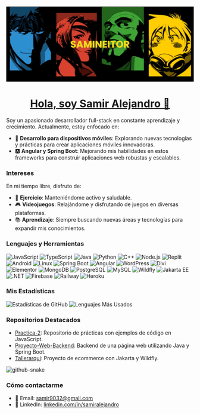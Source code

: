 ![Banner](https://github.com/samiralejandro/samiralejandro/blob/main/banner.png)

<div align="center">
  <h1>
    <a href="https://github.com/samiralejandro/samiralejandro">
      <span class="typewriter">Hola, soy Samir Alejandro 👋</span>
    </a>
  </h1>
</div>


Soy un apasionado desarrollador full-stack en constante aprendizaje y crecimiento. Actualmente, estoy enfocado en:

- 📱 **Desarrollo para dispositivos móviles**: Explorando nuevas tecnologías y prácticas para crear aplicaciones móviles innovadoras.
- 🅰️ **Angular y Spring Boot**: Mejorando mis habilidades en estos frameworks para construir aplicaciones web robustas y escalables.

### Intereses

En mi tiempo libre, disfruto de:

- 💪 **Ejercicio**: Manteniéndome activo y saludable.
- 🎮 **Videojuegos**: Relajándome y disfrutando de juegos en diversas plataformas.
- 📚 **Aprendizaje**: Siempre buscando nuevas áreas y tecnologías para expandir mis conocimientos.


### Lenguajes y Herramientas

![JavaScript](https://img.shields.io/badge/JavaScript-323330?style=for-the-badge&logo=javascript&logoColor=F7DF1E)
![TypeScript](https://img.shields.io/badge/TypeScript-3178C6?style=for-the-badge&logo=typescript&logoColor=white)
![Java](https://img.shields.io/badge/Java-ED8B00?style=for-the-badge&logo=java&logoColor=white)
![Python](https://img.shields.io/badge/Python-3776AB?style=for-the-badge&logo=python&logoColor=white)
![C++](https://img.shields.io/badge/C++-00599C?style=for-the-badge&logo=cplusplus&logoColor=white)
![Node.js](https://img.shields.io/badge/Node.js-339933?style=for-the-badge&logo=nodedotjs&logoColor=white)
![Replit](https://img.shields.io/badge/Replit-667881?style=for-the-badge&logo=replit&logoColor=white)
![Android](https://img.shields.io/badge/Android-3DDC84?style=for-the-badge&logo=android&logoColor=white)
![Linux](https://img.shields.io/badge/Linux-FCC624?style=for-the-badge&logo=linux&logoColor=black)
![Spring Boot](https://img.shields.io/badge/Spring%20Boot-6DB33F?style=for-the-badge&logo=spring-boot&logoColor=white)
![Angular](https://img.shields.io/badge/Angular-DD0031?style=for-the-badge&logo=angular&logoColor=white)
![WordPress](https://img.shields.io/badge/WordPress-21759B?style=for-the-badge&logo=wordpress&logoColor=white)
![Divi](https://img.shields.io/badge/Divi-552AC0?style=for-the-badge&logo=divi&logoColor=white)
![Elementor](https://img.shields.io/badge/Elementor-92003B?style=for-the-badge&logo=elementor&logoColor=white)
![MongoDB](https://img.shields.io/badge/MongoDB-47A248?style=for-the-badge&logo=mongodb&logoColor=white)
![PostgreSQL](https://img.shields.io/badge/PostgreSQL-336791?style=for-the-badge&logo=postgresql&logoColor=white)
![MySQL](https://img.shields.io/badge/MySQL-4479A1?style=for-the-badge&logo=mysql&logoColor=white)
![Wildfly](https://img.shields.io/badge/Wildfly-000000?style=for-the-badge&logo=wildfly&logoColor=white)
![Jakarta EE](https://img.shields.io/badge/JakartaEE-007396?style=for-the-badge&logo=jakarta&logoColor=white)
![.NET](https://img.shields.io/badge/.NET-512BD4?style=for-the-badge&logo=dotnet&logoColor=white)
![Firebase](https://img.shields.io/badge/Firebase-FFCA28?style=for-the-badge&logo=firebase&logoColor=white)
![Railway](https://img.shields.io/badge/Railway-0B0D0E?style=for-the-badge&logo=railway&logoColor=white)
![Heroku](https://img.shields.io/badge/Heroku-430098?style=for-the-badge&logo=heroku&logoColor=white)


### Mis Estadísticas

![Estadísticas de GitHub](https://github-readme-stats.vercel.app/api?username=samiralejandro&show_icons=true&theme=radical)
![Lenguajes Más Usados](https://github-readme-stats.vercel.app/api/top-langs/?username=samiralejandro&layout=compact&theme=radical)

### Repositorios Destacados

- [Practica-2](https://github.com/samiralejandro/practica-2): Repositorio de prácticas con ejemplos de código en JavaScript.
- [Proyecto-Web-Backend](https://github.com/samiralejandro/Proyecto-Web-Backend): Backend de una página web utilizando Java y Spring Boot.
- [Tallerarqui](https://github.com/samiralejandro/tallerarqui): Proyecto de ecommerce con Jakarta y Wildfly.

<picture>
  <source media="(prefers-color-scheme: dark)" srcset="https://samiralejandro.github.io/samiralejandro/github-contribution-grid-snake-dark.svg" />
  <source media="(prefers-color-scheme: light)" srcset="https://samiralejandro.github.io/samiralejandro/github-contribution-grid-snake.svg" />
  <img alt="github-snake" src="https://samiralejandro.github.io/samiralejandro/github-contribution-grid-snake.svg" />
</picture>


### Cómo contactarme
- 📧 Email: samir9032@gmail.com
- 💼 LinkedIn: [linkedin.com/in/samiralejandro](https://www.linkedin.com/in/samir-alejandro-9a1672185/)


